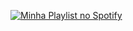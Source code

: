 [![Minha Playlist no Spotify](https://tse1.mm.bing.net/th/id/OIP.acQvWP4N2hIw3_lKV8SUAwHaIQ?cb=12&rs=1&pid=ImgDetMain&o=7&rm=3)](https://open.spotify.com/playlist/6jaTlADOkvx7Vmeko1Gl2a?si=x4qsC0-OQne-I8djD_UNyA)


